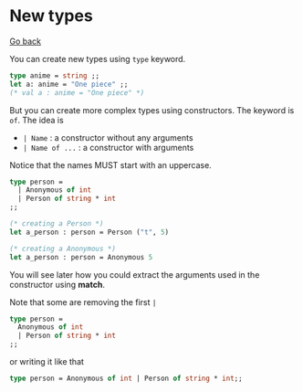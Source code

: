 # New types

[Go back](..)

You can create new types using ``type``
keyword.

```ocaml
type anime = string ;;
let a: anime = "One piece" ;;
(* val a : anime = "One piece" *)
```

But you can create more complex types using
constructors. The keyword is ``of``. The idea is

* ``| Name`` : a constructor without any arguments
* ``| Name of ...`` : a constructor with arguments

Notice that the names MUST start with an uppercase.

```ocaml
type person =
  | Anonymous of int
  | Person of string * int 
;;

(* creating a Person *)
let a_person : person = Person ("t", 5)

(* creating a Anonymous *)
let a_person : person = Anonymous 5
```

You will see later how you could extract the arguments
used in the constructor using **match**.

<div class="sr"></div>

Note that some are removing the first ``|``

```ocaml
type person =
  Anonymous of int
  | Person of string * int 
;;
```

or writing it like that

```ocaml
type person = Anonymous of int | Person of string * int;;
```